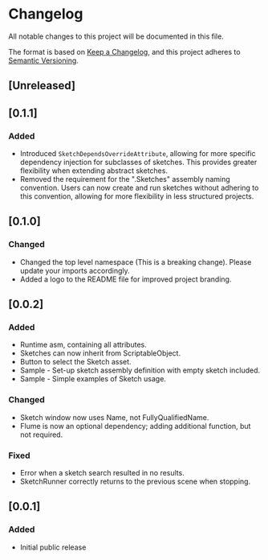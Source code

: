 # Changelog

All notable changes to this project will be documented in this file.

The format is based on [Keep a Changelog](https://keepachangelog.com/en/1.0.0/),
and this project adheres to [Semantic Versioning](https://semver.org/spec/v2.0.0.html).

## [Unreleased]

## [0.1.1]

### Added
- Introduced `SketchDependsOverrideAttribute`, allowing for more specific dependency injection for subclasses of sketches. This provides greater flexibility when extending abstract sketches.
- Removed the requirement for the ".Sketches" assembly naming convention. Users can now create and run sketches without adhering to this convention, allowing for more flexibility in less structured projects.

## [0.1.0]

### Changed

- Changed the top level namespace (This is a breaking change). Please update your imports accordingly.
- Added a logo to the README file for improved project branding. 

## [0.0.2]

### Added

- Runtime asm, containing all attributes.
- Sketches can now inherit from ScriptableObject.
- Button to select the Sketch asset.
- Sample - Set-up sketch assembly definition with empty sketch included.
- Sample - Simple examples of Sketch usage.

### Changed

- Sketch window now uses Name, not FullyQualifiedName.
- Flume is now an optional dependency; adding additional function, but not required.

### Fixed

- Error when a sketch search resulted in no results.
- SketchRunner correctly returns to the previous scene when stopping.

## [0.0.1]

### Added

- Initial public release
